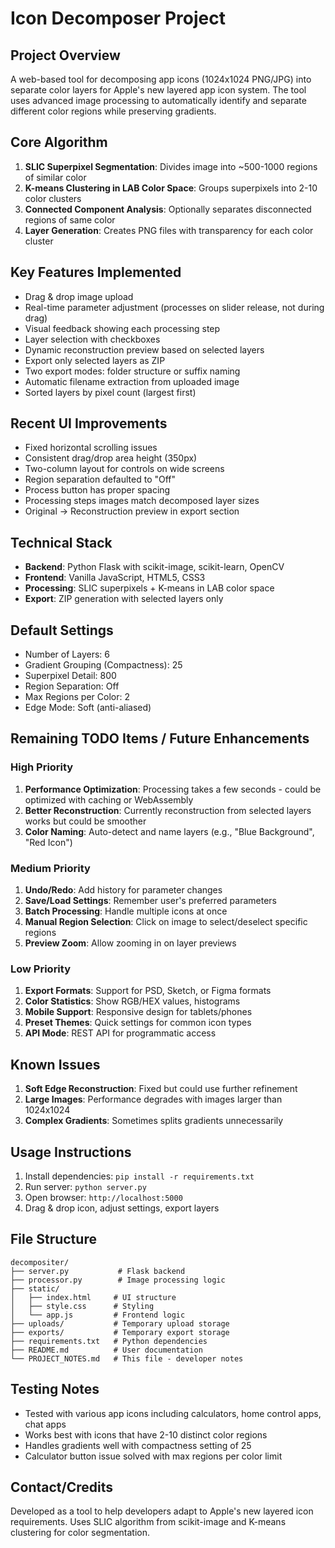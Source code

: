 # Icon Decomposer Project

## Project Overview
A web-based tool for decomposing app icons (1024x1024 PNG/JPG) into separate color layers for Apple's new layered app icon system. The tool uses advanced image processing to automatically identify and separate different color regions while preserving gradients.

## Core Algorithm
1. **SLIC Superpixel Segmentation**: Divides image into ~500-1000 regions of similar color
2. **K-means Clustering in LAB Color Space**: Groups superpixels into 2-10 color clusters
3. **Connected Component Analysis**: Optionally separates disconnected regions of same color
4. **Layer Generation**: Creates PNG files with transparency for each color cluster

## Key Features Implemented
- Drag & drop image upload
- Real-time parameter adjustment (processes on slider release, not during drag)
- Visual feedback showing each processing step
- Layer selection with checkboxes
- Dynamic reconstruction preview based on selected layers
- Export only selected layers as ZIP
- Two export modes: folder structure or suffix naming
- Automatic filename extraction from uploaded image
- Sorted layers by pixel count (largest first)

## Recent UI Improvements
- Fixed horizontal scrolling issues
- Consistent drag/drop area height (350px)
- Two-column layout for controls on wide screens
- Region separation defaulted to "Off"
- Process button has proper spacing
- Processing steps images match decomposed layer sizes
- Original → Reconstruction preview in export section

## Technical Stack
- **Backend**: Python Flask with scikit-image, scikit-learn, OpenCV
- **Frontend**: Vanilla JavaScript, HTML5, CSS3
- **Processing**: SLIC superpixels + K-means in LAB color space
- **Export**: ZIP generation with selected layers only

## Default Settings
- Number of Layers: 6
- Gradient Grouping (Compactness): 25
- Superpixel Detail: 800
- Region Separation: Off
- Max Regions per Color: 2
- Edge Mode: Soft (anti-aliased)

## Remaining TODO Items / Future Enhancements

### High Priority
1. **Performance Optimization**: Processing takes a few seconds - could be optimized with caching or WebAssembly
2. **Better Reconstruction**: Currently reconstruction from selected layers works but could be smoother
3. **Color Naming**: Auto-detect and name layers (e.g., "Blue Background", "Red Icon")

### Medium Priority
1. **Undo/Redo**: Add history for parameter changes
2. **Save/Load Settings**: Remember user's preferred parameters
3. **Batch Processing**: Handle multiple icons at once
4. **Manual Region Selection**: Click on image to select/deselect specific regions
5. **Preview Zoom**: Allow zooming in on layer previews

### Low Priority
1. **Export Formats**: Support for PSD, Sketch, or Figma formats
2. **Color Statistics**: Show RGB/HEX values, histograms
3. **Mobile Support**: Responsive design for tablets/phones
4. **Preset Themes**: Quick settings for common icon types
5. **API Mode**: REST API for programmatic access

## Known Issues
1. **Soft Edge Reconstruction**: Fixed but could use further refinement
2. **Large Images**: Performance degrades with images larger than 1024x1024
3. **Complex Gradients**: Sometimes splits gradients unnecessarily

## Usage Instructions
1. Install dependencies: `pip install -r requirements.txt`
2. Run server: `python server.py`
3. Open browser: `http://localhost:5000`
4. Drag & drop icon, adjust settings, export layers

## File Structure
```
decompositer/
├── server.py           # Flask backend
├── processor.py        # Image processing logic
├── static/
│   ├── index.html     # UI structure
│   ├── style.css      # Styling
│   └── app.js         # Frontend logic
├── uploads/           # Temporary upload storage
├── exports/           # Temporary export storage
├── requirements.txt   # Python dependencies
├── README.md          # User documentation
└── PROJECT_NOTES.md   # This file - developer notes
```

## Testing Notes
- Tested with various app icons including calculators, home control apps, chat apps
- Works best with icons that have 2-10 distinct color regions
- Handles gradients well with compactness setting of 25
- Calculator button issue solved with max regions per color limit

## Contact/Credits
Developed as a tool to help developers adapt to Apple's new layered icon requirements.
Uses SLIC algorithm from scikit-image and K-means clustering for color segmentation.